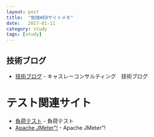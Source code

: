 ```yaml
---
layout: post
title:  "勉強WEBサイトメモ"
date:   2017-01-11
category: study
tags: [study]
---
```


## 技術ブログ

- [技術ブログ](http://www.casleyconsulting.co.jp/blog-engineer/) -  キャスレーコンサルティング　技術ブログ

# テスト関連サイト

- [負荷テスト](http://gatling.io/) -  負荷テスト
- [Apache JMeter"!](http://jmeter.apache.org/) -  Apache JMeter"!

